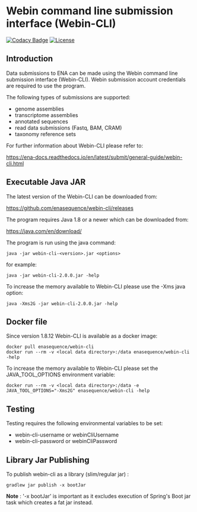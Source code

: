 # Webin command line submission interface (Webin-CLI)

[![Codacy Badge](https://api.codacy.com/project/badge/Grade/c4fa2bcf5593436da9ea27149f84ee6e)](https://app.codacy.com/app/enasequence/webin-cli?utm_source=github.com&utm_medium=referral&utm_content=enasequence/webin-cli&utm_campaign=badger)
[![License](https://img.shields.io/badge/License-Apache%202.0-blue.svg)](https://opensource.org/licenses/Apache-2.0)

## Introduction

Data submissions to ENA can be made using the Webin command line submission interface (Webin-CLI). Webin submission account credentials are required to use the program.

The following types of submissions are supported:

- genome assemblies
- transcriptome assemblies
- annotated sequences
- read data submissions (Fastq, BAM, CRAM)
- taxonomy reference sets

For further information about Webin-CLI please refer to:

<https://ena-docs.readthedocs.io/en/latest/submit/general-guide/webin-cli.html>

## Executable Java JAR

The latest version of the Webin-CLI can be downloaded from:

<https://github.com/enasequence/webin-cli/releases>

The program requires Java 1.8 or a newer which can be downloaded from:

<https://java.com/en/download/>


The program is run using the java command:

```
java -jar webin-cli-<version>.jar <options>
```

for example:

```
java -jar webin-cli-2.0.0.jar -help
```

To increase the memory available to Webin-CLI please use the -Xms java option:

```
java -Xms2G -jar webin-cli-2.0.0.jar -help
```

## Docker file

Since version 1.8.12 Webin-CLI is available as a docker image:

```
docker pull enasequence/webin-cli
docker run --rm -v <local data directory>:/data enasequence/webin-cli -help
```

To increase the memory available to Webin-CLI please set the JAVA_TOOL_OPTIONS environment variable:

```
docker run --rm -v <local data directory>:/data -e JAVA_TOOL_OPTIONS="-Xms2G" enasequence/webin-cli -help
```

## Testing

Testing requires the following environmental variables to be set:
- webin-cli-username or webinCliUsername
- webin-cli-password or webinCliPassword

## Library Jar Publishing

To publish webin-cli as a library (slim/regular jar) :

```
gradlew jar publish -x bootJar
```

**Note** : '-x bootJar' is important as it excludes execution of Spring's Boot jar task which creates a fat jar instead.
